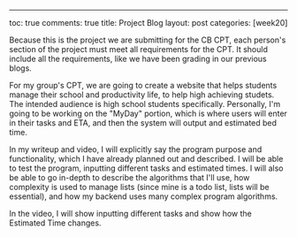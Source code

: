 ---
toc: true
comments: true
title: Project Blog
layout: post
categories: [week20]

Because this is the project we are submitting for the CB CPT, each person's section of the project must meet all requirements for the CPT. It should include all the requirements, like we have been grading in our previous blogs.

For my group's CPT, we are going to create a website that helps students manage their school and productivity life, to help high achieving studets. The intended audience is high school students specifically. Personally, I'm going to be working on the "MyDay" portion, which is where users will enter in their tasks and ETA, and then the system will output and estimated bed time.

In my writeup and video, I will explicitly say the program purpose and functionality, which I have already planned out and described. I will be able to test the program, inputting different tasks and estimated times. I will also be able to go in-depth to describe the algorithms that I'll use, how complexity is used to manage lists (since mine is a todo list, lists will be essential), and how my backend uses many complex program algorithms.

In the video, I will show inputting different tasks and show how the Estimated Time changes.